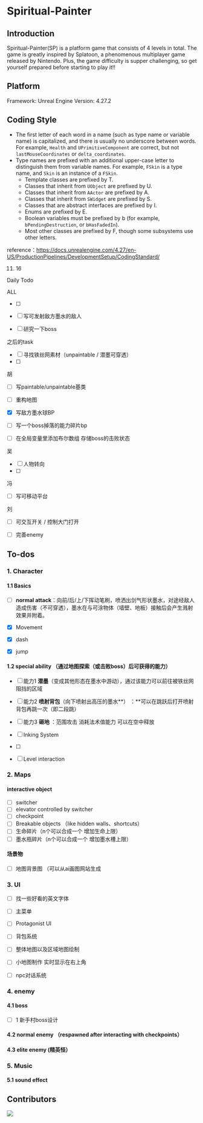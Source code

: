 # Spiritual-Painter

## Introduction

Spiritual-Painter(SP) is a platform game that consists of 4 levels in total.
The game is greatly inspired by Splatoon, a phenomenous multiplayer game released by Nintendo. Plus, the game difficulty is supper challenging, so get yourself prepared before starting to play it!!

## Platform

Framework: Unreal Engine
Version: 4.27.2

## Coding Style

- The first letter of each word in a name (such as type name or variable name) is capitalized, and there is usually no underscore between words. For example, `Health` and `UPrimitiveComponent` are correct, but not `lastMouseCoordinates` or `delta_coordinates`.
- Type names are prefixed with an additional upper-case letter to distinguish them from variable names. For example, `FSkin` is a type name, and `Skin` is an instance of a `FSkin`.
  - Template classes are prefixed by T.
  - Classes that inherit from `UObject` are prefixed by U.
  - Classes that inherit from `AActor` are prefixed by A.
  - Classes that inherit from `SWidget` are prefixed by S.
  - Classes that are abstract interfaces are prefixed by I.
  - Enums are prefixed by E.
  - Boolean variables must be prefixed by b (for example, `bPendingDestruction`, or `bHasFadedIn`).
  - Most other classes are prefixed by F, though some subsystems use other letters.







reference：https://docs.unrealengine.com/4.27/en-US/ProductionPipelines/DevelopmentSetup/CodingStandard/

11. 16

Daily Todo

ALL

- [ ] 
- [ ] 写可发射敌方墨水的敌人
- [ ] 研究一下boss





之后的task

- [ ] 寻找铁丝网素材（unpaintable / 潜墨可穿透）
- [ ]  



胡

- [ ] 写paintable/unpaintable基类

- [ ] 重构地图

- [x] 写敌方墨水球BP

- [ ] 写一个boss掉落的能力碎片bp

- [ ] 在全局变量里添加布尔数组 存储boss的击败状态

  

吴

- [ ] 人物转向
- [ ] 

冯

- [ ] 写可移动平台

刘

- [ ] 可交互开关 / 控制大门打开
- [ ] 完善enemy





## To-dos

### 1. Character



#### 1.1 Basics

- [ ] **normal attack**：向前/后/上/下挥动笔刷，喷洒出剑气形状墨水，对途经敌人造成伤害（不可穿透），墨水在与可涂物体（墙壁、地板）接触后会产生溅射效果并附着。

- [x] Movement
- [x] dash
- [x] jump

#### 1.2 special ability （通过地图探索（或击败boss）后可获得的能力）

- [ ] 能力1  **潜墨**（变成其他形态在墨水中游动），通过该能力可以前往被铁丝网阻挡的区域
- [ ] 能力2  **喷射背包**（向下喷射出高压的墨水**） ：**可以在跳跃后打开喷射背包再跳一次（即二段跳）
- [ ] 能力3  **砸地** ：范围攻击 消耗法术值能力 可以在空中释放



- [ ] Inking System
- [ ] 
- [ ] Level interaction

### 2. Maps

#### interactive object

- [ ] switcher
- [ ] elevator controlled by switcher
- [ ] checkpoint
- [ ] Breakable objects （like hidden walls、shortcuts）
- [ ] 生命碎片（n个可以合成一个 增加生命上限）
- [ ] 墨水瓶碎片（n个可以合成一个 增加墨水槽上限）

#### 场景物

- [ ] 地图背景图 （可以从ai画图网站生成

### 3. UI

- [ ] 找一些好看的英文字体

- [ ] 主菜单
- [ ] Protagonist UI 
- [ ] 背包系统
- [ ] 整体地图以及区域地图绘制
- [ ] 小地图制作 实时显示在右上角
- [ ] npc对话系统

### 4. enemy

#### 4.1 boss

- [ ] 1 新手村boss设计

#### 4.2 normal enemy （respawned after interacting with checkpoints）

#### 4.3 elite enemy   (精英怪）

### 5. Music

#### 5.1 sound effect

## Contributors

<a href="https://github.com/jasonyxwu/Spiritual-Painter/graphs/contributors">
  <img src="https://contrib.rocks/image?repo=jasonyxwu/Spiritual-Painter" />
</a>


